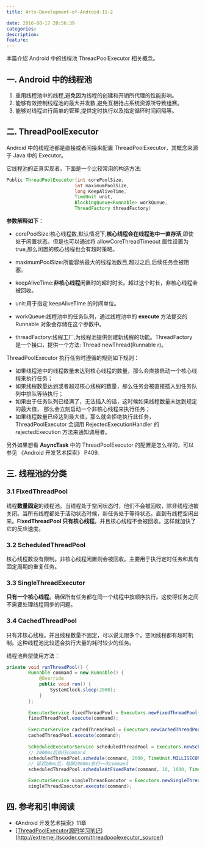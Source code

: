 ```yaml
---
title: Arts-Development-of-Android-11-2

date: 2016-08-17 20:56:39
categories:
description:
feature:
---
```


本篇介绍 Android 中的线程池 ThreadPoolExecutor 相关概念。

<!--more-->

## 一. Android 中的线程池

1. 重用线程池中的线程,避免因为线程的创建和开销所代理的性能影响。
2. 能够有效控制线程池的最大并发数,避免互相抢占系统资源所导致组赛。
3. 能够对线程进行简单的管理,提供定时执行以及指定循环时间间隔等。

## 二. ThreadPoolExecutor 

Android 中的线程池都是直接或者间接来配置 ThreadPoolExecutor，其概念来源于 Java 中的 Executor。

它线程池的正真实现者。下面是一个比较常用的构造方法:

```java
Public ThreadPoolExecutor(int corePoolSize,
                         int maximumPoolSize,
                         long KeepAliveTime,
                         TimeUnit unit,
                         BlockingQueue<Runnable> workQueue,
                         ThreadFactory threadFactory)
```

**参数解释如下**：

* corePoolSize:核心线程数,默认情况下,**核心线程会在线程池中一直存活**,即使处于闲置状态。但是也可以通过将 allowCoreThreadTimeout 属性设置为 true,那么闲置的核心线程也会有超时策略。


* maximumPoolSize:所能容纳最大的线程池数目,超过之后,后续任务会被阻塞。


* keepAliveTime:**非核心线程**闲置时的超时时长。超过这个时长，非核心线程会被回收。


* unit:用于指定 keepAliveTIme 的时间单位。


* workQueue:线程池中的任务队列，通过线程池中的 **execute** 方法提交的 Runnable 对象会存储在这个参数中。


* threadFactory:线程工厂,为线程池提供创建新线程的功能。ThreadFactory 是一个接口，提供一个方法: Thread newThread(Runnable r)。

ThreadPoolExecutor 执行任务时遵循的规则如下规则：

* 如果线程池中的线程数量未达到核心线程的数量，那么会直接启动一个核心线程来执行任务；
* 如果线程数量达到或者超过核心线程的数量，那么任务会被直接插入到任务队列中排队等待执行；
* 如果由于任务队列已经满了，无法插入的话，这时候如果线程数量未达到规定的最大值， 那么会立刻启动一个非核心线程来执行任务；
* 如果线程数量已经达到最大值，那么就会拒绝执行此任务，ThreadPoolExecutor 会调用 RejectedExecutionHandler 的 rejectedExecution 方法来通知调用者。

另外如果想看 **AsyncTask** 中的 ThreadPoolExecutor 的配置是怎么样的，可以参见 《Android 开发艺术探索》 P409.

## 三. 线程池的分类

### 3.1 FixedThreadPool

线程**数量固定**的线程池。当线程处于空闲状态时，他们不会被回收，除非线程池被关闭。当所有线程都处于活动状态时候，新任务处于等待状态。直到有线程空闲出来。**FixedThreadPool 只有核心线程**，并且核心线程不会被回收。这样就加快了它的反应速度。

### 3.2 ScheduledThreadPool

核心线程数没有限制。非核心线程闲置则会被回收。主要用于执行定时任务和具有固定周期的重复任务。

### 3.3 SingleThreadExecutor

**只有一个核心线程**。确保所有任务都在同一个线程中按顺序执行。这使得任务之间不需要处理线程同步的问题。

### 3.4 CachedThreadPool

只有非核心线程。并且线程数量不固定，可以说无限多个。空闲线程都有超时机制。这种线程池比较适合执行大量的耗时较少的任务。

线程池典型使用方法：

``` java
private void runThreadPool() {
        Runnable command = new Runnable() {
            @Override
            public void run() {
                SystemClock.sleep(2000);
            }
        };
		
        ExecutorService fixedThreadPool = Executors.newFixedThreadPool(4);
        fixedThreadPool.execute(command);
        
        ExecutorService cachedThreadPool = Executors.newCachedThreadPool();
        cachedThreadPool.execute(command);
        
        ScheduledExecutorService scheduledThreadPool = Executors.newScheduledThreadPool(4);
        // 2000ms后执行command
        scheduledThreadPool.schedule(command, 2000, TimeUnit.MILLISECONDS);
        // 延迟10ms后，每隔1000ms执行一次command
        scheduledThreadPool.scheduleAtFixedRate(command, 10, 1000, TimeUnit.MILLISECONDS);

        ExecutorService singleThreadExecutor = Executors.newSingleThreadExecutor();
        singleThreadExecutor.execute(command);
```



## 四. 参考和引申阅读

* 《Android 开发艺术探索》11章
* [[ThreadPoolExecutor源码学习笔记](http://extremej.itscoder.com/threadpoolexecutor_source/)](http://extremej.itscoder.com/threadpoolexecutor_source/)

